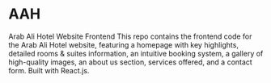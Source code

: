 # AAH
Arab Ali Hotel Website Frontend This repo contains the frontend code for the Arab Ali Hotel website, featuring a homepage with key highlights, detailed rooms &amp; suites information, an intuitive booking system, a gallery of high-quality images, an about us section, services offered, and a contact form. Built with React.js.

